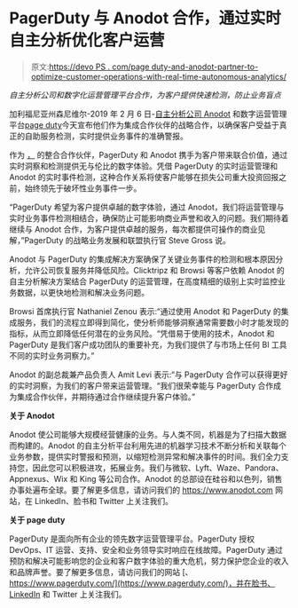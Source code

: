 # PagerDuty 与 Anodot 合作，通过实时自主分析优化客户运营

> 原文:[https://devo PS . com/page duty-and-anodot-partner-to-optimize-customer-operations-with-real-time-autonomous-analytics/](https://devops.com/pagerduty-and-anodot-partner-to-optimize-customer-operations-with-real-time-autonomous-analytics/)

*自主分析公司和数字化运营管理平台合作，为客户提供快速检测，防止业务盲点*

加利福尼亚州森尼维尔-2019 年 2 月 6 日-[自主分析公司 Anodot](https://www.anodot.com/) 和数字运营管理平台[page duty](https://www.pagerduty.com/company/)今天宣布他们作为集成合作伙伴的战略合作，以确保客户受益于真正的自助服务检测，实时提供业务事件的准确警报。

作为 [，](https://www.anodot.com/integration/pagerduty/) 的整合合作伙伴，PagerDuty 和 Anodot 携手为客户带来联合价值，通过实时洞察和检测提供无与伦比的数字体验。凭借 PagerDuty 的实时运营管理和 Anodot 的实时事件检测，这种合作关系将使客户能够在损失公司重大投资回报之前，始终领先于破坏性业务事件一步。

“PagerDuty 希望为客户提供卓越的数字体验，通过 Anodot，我们将运营管理与实时业务事件检测相结合，确保防止可能影响商业声誉和收入的问题。我们期待着继续与 Anodot 合作，为客户提供卓越的服务，每次都提供可操作的商业见解，”PagerDuty 的战略业务发展和联盟执行官 Steve Gross 说。

Anodot 与 PagerDuty 的集成解决方案确保了关键业务事件的检测和根本原因分析，允许公司恢复服务并降低风险。Clicktripz 和 Browsi 等客户依赖 Anodot 的自主分析解决方案结合 PagerDuty 的运营管理，在高度精细的级别上实时监控业务数据，以更快地检测和解决业务问题。

Browsi 首席执行官 Nathaniel Zenou 表示:“通过使用 Anodot 和 PagerDuty 的集成服务，我们的流程立即得到简化，使分析师能够洞察通常需要数小时才能发现的指标，从而立即降低任何潜在的业务风险。“凭借易于使用的技术，Anodot 和 PagerDuty 是我们客户成功团队的重要补充，为我们提供了与市场上任何 BI 工具不同的实时业务洞察力。”

Anodot 的副总裁兼产品负责人 Amit Levi 表示:“与 PagerDuty 合作可以获得更好的实时洞察，为我们的客户带来运营管理。“我们很荣幸能与 PagerDuty 合作成为集成合作伙伴，并期待通过合作继续提升客户体验。”

**关于 Anodot**

Anodot 使公司能够大规模经营健康的业务。与人类不同，机器是为了扫描大数据而构建的。Anodot 的自主分析平台利用先进的机器学习技术不断分析和关联每个业务参数，提供实时警报和预测，以缩短检测异常和解决事件的时间。我们全力支持您，因此您可以积极进攻，拓展业务。我们与微软、Lyft、Waze、Pandora、Appnexus、Wix 和 King 等公司合作。Anodot 的总部设在硅谷和以色列，销售办事处遍布全球。要了解更多信息，请访问我们的 https://www.anodot.com 网站，在 LinkedIn、脸书和 Twitter 上关注我们。

**关于 page duty**

PagerDuty 是面向所有企业的领先数字运营管理平台。PagerDuty 授权 DevOps、IT 运营、支持、安全和业务领导实时响应在线故障。PagerDuty 通过预防和解决可能影响您的企业和客户数字体验的重大危机，努力保护您企业的收入和品牌声誉。要了解更多信息，请访问我们的网站 [、https://www.pagerduty.com/](https://www.pagerduty.com/)，并在脸书、LinkedIn 和 Twitter 上关注我们。